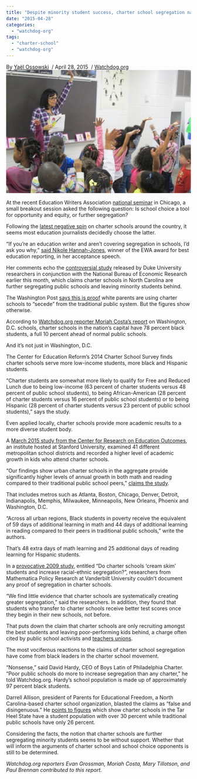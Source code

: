 ```yaml
---
title: "Despite minority student success, charter school segregation narrative continues"
date: "2015-04-28"
categories: 
  - "watchdog-org"
tags: 
  - "charter-school"
  - "watchdog-org"
---
```


By [Yaël Ossowski](http://watchdog.org/author/yael/ "Posts by Yaël Ossowski")  / April 28, 2015  / [Watchdog.org](http://watchdog.org/214338/minority-students/)  
![](images/tumblr_inline_nnig9jRR9c1qdn1ny_540.jpg)

At the recent Education Writers Association [national seminar](http://www.ewa.org/2015-national-seminar) in Chicago, a small breakout session asked the following question: Is school choice a tool for opportunity and equity, or further segregation?

Following the [latest negative spin](http://www.washingtonpost.com/blogs/govbeat/wp/2015/04/15/white-parents-in-north-carolina-are-using-charter-schools-to-secede-from-the-education-system/) on charter schools around the country, it seems most education journalists decidedly choose the latter.

“If you’re an education writer and aren’t covering segregation in schools, I’d ask you why,” [said Nikole Hannah-Jones](https://twitter.com/molly_hc/status/590315525688922112), winner of the EWA award for best education reporting, in her acceptance speech.

Her comments echo the [controversial study](http://watchdog.org/213404/charter-school-segregation/) released by Duke University researchers in conjunction with the National Bureau of Economic Research earlier this month, which claims charter schools in North Carolina are further segregating public schools and leaving minority students behind.

The Washington Post [says this is proof](http://www.washingtonpost.com/blogs/govbeat/wp/2015/04/15/white-parents-in-north-carolina-are-using-charter-schools-to-secede-from-the-education-system/) white parents are using charter schools to “secede” from the traditional public system. But the figures show otherwise.

According to [Watchdog.org reporter Moriah Costa’s report](http://watchdog.org/187567/d-c-public-school-district-less-diverse-d-c-charters/) on Washington, D.C. schools, charter schools in the nation’s capital have 78 percent black students, a full 10 percent ahead of normal public schools.

And it’s not just in Washington, D.C.

The Center for Education Reform’s 2014 Charter School Survey finds charter schools serve more low-income students, more black and Hispanic students.

“Charter students are somewhat more likely to qualify for Free and Reduced Lunch due to being low-income (63 percent of charter students versus 48 percent of public school students), to being African-American (28 percent of charter students versus 16 percent of public school students) or to being Hispanic (28 percent of charter students versus 23 percent of public school students),” says the study.

Even applied locally, charter schools provide more academic results to a more diverse student body.

A [March 2015 study from the Center for Research on Education Outcomes](http://www.charterschoolcenter.org/sites/default/files/Urban%20Charter%20School%20Study%20Report%20on%2041%20Regions.pdf), an institute hosted at Stanford University, examined 41 different metropolitan school districts and recorded a higher level of academic growth in kids who attend charter schools.

“Our findings show urban charter schools in the aggregate provide significantly higher levels of annual growth in both math and reading compared to their traditional public school peers,” [claims the study](http://www.charterschoolcenter.org/sites/default/files/Urban%20Charter%20School%20Study%20Report%20on%2041%20Regions.pdf).

That includes metros such as Atlanta, Boston, Chicago, Denver, Detroit, Indianapolis, Memphis, Milwaukee, Minneapolis, New Orleans, Phoenix and Washington, D.C.

“Across all urban regions, Black students in poverty receive the equivalent of 59 days of additional learning in math and 44 days of additional learning in reading compared to their peers in traditional public schools,” write the authors.

That’s 48 extra days of math learning and 25 additional days of reading learning for Hispanic students.

In a [provocative 2009 study](http://www.google.at/url?sa=t&rct=j&q=&esrc=s&source=web&cd=1&cad=rja&uact=8&ved=0CCUQFjAA&url=http%3A%2F%2Fwww.vanderbilt.edu%2Fschoolchoice%2Fconference%2Fpapers%2FZimmer_COMPLETE.pdf&ei=gFM-VYT2LoP2ao31geAN&usg=AFQjCNHLO8YQ8jgok3fld1N_qh7HCAQKHQ&sig2=kd9uPdOfWwwEDx-e6TxTOQ), entitled “Do charter schools ‘cream skim’ students and increase racial-ethnic segregation?”, researchers from Mathematica Policy Research at Vanderbilt University couldn’t document any proof of segregation in charter schools.

“We find little evidence that charter schools are systematically creating greater segregation,” said the researchers. In addition, they found that students who transfer to charter schools receive better test scores once they begin in their new schools, not before.

That puts down the claim that charter schools are only recruiting amongst the best students and leaving poor-performing kids behind, a charge often cited by public school activists and [teachers unions](http://www.huffingtonpost.com/2012/09/07/public-charter-school-mov_n_1865151.html).

The most vociferous reactions to the claims of charter school segregation have come from black leaders in the charter school movement.

“Nonsense,” said David Hardy, CEO of Boys Latin of Philadelphia Charter. “Poor public schools do more to increase segregation than any charter,” he told Watchdog.org. Hardy’s school population is made up of approximately 97 percent black students.

Darrell Allison, president of Parents for Educational Freedom, a North Carolina-based charter school organization, blasted the claims as “false and disingenuous.” He [points to figures](http://pefnc.org/news/pefnc-president-responds-to-claims-of-charter-schools-and-segregation/) which show charter schools in the Tar Heel State have a student population with over 30 percent while traditional public schools have only 26 percent.

Considering the facts, the notion that charter schools are further segregating minority students seems to be without support. Whether that will inform the arguments of charter school and school choice opponents is still to be determined.

_Watchdog.org reporters Evan Grossman, Moriah Costa, Mary Tillotson, and Paul Brennan contributed to this report._
